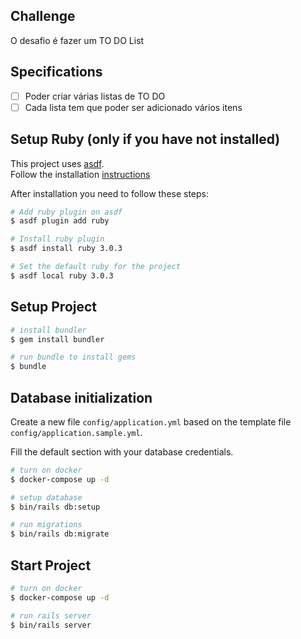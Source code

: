 ## Challenge

O desafio é fazer um TO DO List

## Specifications

- [ ] Poder criar várias listas de TO DO
- [ ] Cada lista tem que poder ser adicionado vários itens

## Setup Ruby (only if you have not installed)

This project uses [asdf](https://asdf-vm.com/#/). \
Follow the installation [instructions](https://asdf-vm.com/#/core-manage-asdf?id=asdf)

After installation you need to follow these steps:

```bash
# Add ruby plugin on asdf
$ asdf plugin add ruby

# Install ruby plugin
$ asdf install ruby 3.0.3

# Set the default ruby for the project
$ asdf local ruby 3.0.3
```

## Setup Project

```bash
# install bundler
$ gem install bundler

# run bundle to install gems
$ bundle
```

## Database initialization

Create a new file `config/application.yml` based on the template file `config/application.sample.yml`.

Fill the default section with your database credentials.


```bash
# turn on docker
$ docker-compose up -d

# setup database
$ bin/rails db:setup

# run migrations
$ bin/rails db:migrate
```

## Start Project
```bash
# turn on docker
$ docker-compose up -d

# run rails server
$ bin/rails server
```